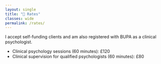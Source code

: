 ```yaml
---
layout: single
title: "🌲 Rates"
classes: wide
permalink: /rates/
---
```


I accept self-funding clients and am also registered with BUPA as a clinical psychologist.

* Clinical psychology sessions (60 minutes): £120
* Clinical supervision for qualified psychologists (60 minutes): £80              
